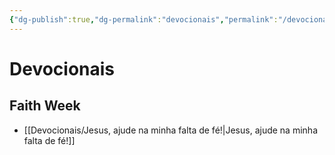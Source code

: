 ```yaml
---
{"dg-publish":true,"dg-permalink":"devocionais","permalink":"/devocionais/"}
---
```


# Devocionais

## Faith Week
- [[Devocionais/Jesus, ajude na minha falta de fé!\|Jesus, ajude na minha falta de fé!]]

